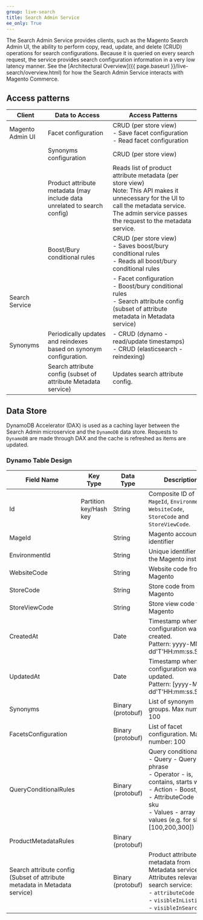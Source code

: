 ```yaml
---
group: live-search
title: Search Admin Service
ee_only: True
---
```


The Search Admin Service provides clients, such as the Magento Search Admin UI, the ability to perform copy, read, update, and delete (CRUD) operations for search configurations. Because it is queried on every search request, the service provides search configuration information in a very low latency manner. See the [Architectural Overview]({{ page.baseurl }}/live-search/overview.html) for how the Search Admin Service interacts with Magento Commerce.

## Access patterns

|**Client**|**Data to Access**|**Access Patterns**
|---|---|---|
|Magento Admin UI| Facet configuration | CRUD (per store view)<br />- Save facet configuration<br />- Read facet configuration |
| |Synonyms configuration | CRUD (per store view)|
| |Product attribute metadata (may include data unrelated to search config)| Reads list of product attribute metadata (per store view)<br />Note: This API makes it unnecessary for the UI to call the metadata service. The admin service passes the request to the metadata service.|
| |Boost/Bury conditional rules| CRUD (per store view)<br />- Saves boost/bury conditional rules<br />- Reads all boost/bury conditional rules
|Search Service ||- Facet configuration<br />- Boost/bury conditional rules<br />- Search attribute config (subset of attribute metadata in Metadata service)|
|Synonyms|Periodically updates and reindexes based on synonym configuration.|- CRUD (dynamo - read/update timestamps)<br />- CRUD (elasticsearch -  reindexing)
| | Search attribute config (subset of attribute Metadata service)| Updates search attribute config.|

## Data Store

DynamoDB Accelerator (DAX) is used as a caching layer between the Search Admin microservice and the `DynamoDB` data store. Requests to `DynamoDB` are made through DAX and the cache is refreshed as items are updated.

### Dynamo Table Design

|**Field Name**|**Key Type**|**Data Type**|**Description**|
|---|---|---|---|
|Id|Partition key/Hash key|String|Composite ID of `MageId`, `EnvironmentId`, `WebsiteCode`, `StoreCode` and `StoreViewCode`.|
|MageId||String|Magento account identifier|
|EnvironmentId||String|Unique identifier of the Magento instance|
|WebsiteCode||String|Website code from Magento|
|StoreCode||String|Store code from Magento|
|StoreViewCode||String|Store view code from Magento|
|CreatedAt||Date|Timestamp when the configuration was created.<br />Pattern: yyyy-MM-dd'T'HH:mm:ss.SSS'Z'|
|UpdatedAt||Date|Timestamp when the configuration was last updated.<br />Pattern: [yyyy-MM-dd'T'HH:mm:ss.SSS'Z'|
|Synonyms||Binary (protobuf)|List of synonym groups. Max number: 100|
|FacetsConfiguration||Binary (protobuf)|List of facet configuration. Max number: 100|
|QueryConditionalRules||Binary (protobuf)|Query conditional rule <br />- Query - Query phrase<br />- Operator - is, contains, starts with<br />- Action - Boost, Bury<br />- AttributeCode - e.g. sku<br />- Values - array of values (e.g. for skus: [100,200,300]) |
|ProductMetadataRules||Binary (protobuf)||
|Search attribute config<br />(Subset of attribute metadata in Metadata service)||Binary (protobuf)|Product attribute metadata from Metadata service <br />Attributes relevant for search service:<br />- `attributeCode`<br />- `visibleInListing`<br />- `visibleInSearch`|
